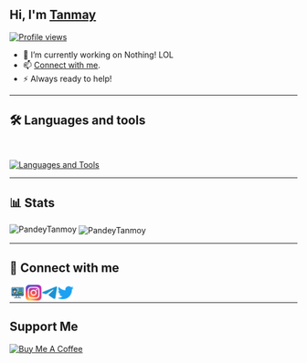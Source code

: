 ## Hi, I'm [Tanmay](https://TanmayPandey.me) 
[![Profile views](https://komarev.com/ghpvc/?username=PandeyTanmoy&label=Profile%20views&style=for-the-badge)](https://github.com/PandeyTanmoy)
- 💫 I’m currently working on Nothing! LOL
- 📫 [Connect with me](#-connect-with-me).
- ⚡ Always ready to help!
---

## 🛠️ Languages and tools
</br>

[![Languages and Tools](https://skillicons.dev/icons?i=androidstudio,bash,vscode,docker,git,github,linux,heroku,arduino,redis,mongodb,java,html,py,c,ts,js,deno,flutter,fastapi&perline=10)](https://tanmaypandey.me)

---
## 📊 Stats

<p><img align="left" src="https://github-readme-stats.vercel.app/api/top-langs?username=PandeyTanmoy&show_icons=true&theme=tokyonight&locale=en&layout=compact" alt="PandeyTanmoy" /></p>

<p>&nbsp;<img align="center" src="https://github-readme-stats.vercel.app/api?username=PandeyTanmoy&show_icons=true&theme=tokyonight&locale=en" alt="PandeyTanmoy" /></p>

---
## 🔗 Connect with me

<!-- png icons from https://iconscout.com/ -->
<a href="https://TanmayPandey.me" class="padded"><img align="left" alt="https://TanmayPandey.me" width="28px" src="./res/website.png" /></a> 
<a href="https://instagram.com/_TanmayPandey" class="padded"><img align="left" alt="xditya" width="28px" src="./res/inst.png" /></a> 
<a href="https://telegram.dog/Hustle_XY" class="padded"><img align="left" alt="Tanmay" width="28px" src="./res/telegram.png" /></a> 
<a href="https://twitter.com/_TanmayPandey" class="padded"><img align="left" alt="Tanmay" width="28px" src="./res/twitter.png" /></a> 
</br>

---

## Support Me

<a href="https://www.buymeacoffee.com/TanmayPandey" target="_blank"><img src="https://cdn.buymeacoffee.com/buttons/v2/default-violet.png" alt="Buy Me A Coffee" style="height: 60px !important;width: 217px !important;" ></a>
